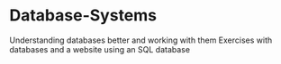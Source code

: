 # Database-Systems
Understanding databases better and working with them
Exercises with databases and a website using an SQL database
